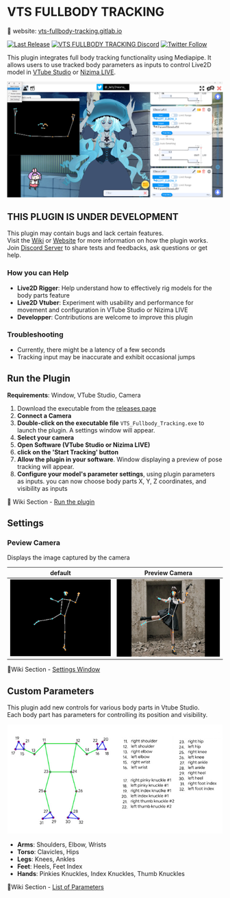 # VTS FULLBODY TRACKING

🔗 website: [vts-fullbody-tracking.gitlab.io](https://vts-fullbody-tracking.gitlab.io/) 

[discord-link]: https://discord.gg/9K9gejWQ3s

[![Last Release][github-release-badge]](https://github.com/jellydreams/VTS-Fullbody-Tracking/releases)
[![VTS FULLBODY TRACKING Discord][discord-badge]](https://discord.gg/9K9gejWQ3s)
[![Twitter Follow][twitter-badge]](https://twitter.com/_JellyDreams_)

[discord-badge]: https://img.shields.io/badge/Join_Discord-indigo?logo=discord&logoColor=white&color=7289da
[twitter-badge]: https://img.shields.io/twitter/follow/_JellyDreams_.svg?style=social
[github-release-badge]: https://img.shields.io/github/v/release/jellydreams/VTS-Fullbody-Tracking?label=ALPHA%20release

This plugin integrates full body tracking functionality using Mediapipe. 
It allows users to use tracked body parameters as inputs to control Live2D model in [VTube Studio](https://denchisoft.com/) or [Nizima LIVE](https://nizimalive.com/en/). 

![Demo Tracking Arms](readme_img/Demo_Tracking_Arms.png)

## THIS PLUGIN IS UNDER DEVELOPMENT
This plugin may contain bugs and lack certain features.<br>
Visit the [Wiki](https://github.com/jellydreams/VTS-Fullbody-Tracking/wiki) or [Website](https://vts-fullbody-tracking.gitlab.io/) for more information on how the plugin works. <br>
Join [Discord Server](https://discord.gg/9K9gejWQ3s) to share tests and feedbacks, ask questions or get help.

### How you can Help
- **Live2D Rigger**: Help understand how to effectively rig models for the body parts feature
- **Live2D Vtuber**: Experiment with usability and performance for movement and configuration in VTube Studio or Nizima LIVE
- **Developper**: Contributions are welcome to improve this plugin

### Troubleshooting
- Currently, there might be a latency of a few seconds
- Tracking input may be inaccurate and exhibit occasional jumps

## Run the Plugin

**Requirements**: Window, VTube Studio, Camera

1. Download the executable from the [releases page](https://github.com/jellydreams/VTS-Fullbody-Tracking/releases)
2. **Connect a Camera**
4. **Double-click on the executable file** `VTS_Fullbody_Tracking.exe` to launch the plugin. A settings window will appear.
5. **Select your camera**
3. **Open Software (VTube Studio or Nizima LIVE)**
4.  **click on the 'Start Tracking' button**
6. **Allow the plugin in your software**. Window displaying a preview of pose tracking will appear.
7. **Configure your model's parameter settings**, using plugin parameters as inputs. you can now choose body parts X, Y, Z coordinates, and visibility as inputs

📖 Wiki Section - [Run the plugin](https://github.com/jellydreams/VTS-Fullbody-Tracking/wiki/Run-the-plugin)

## Settings

### Peview Camera
Displays the image captured by the camera

| default                                                  | Preview Camera                                                       | 
|----------------------------------------------------------|----------------------------------------------------------------------|
| ![exemple_preview.png](readme_img/exemple_preview.png)   | ![exemple_camera_preview.png](readme_img/exemple_camera_preview.png) | 

📖Wiki Section - [Settings Window](https://github.com/jellydreams/VTS-Fullbody-Tracking/wiki/Settings-Window)

## Custom Parameters
This plugin add new controls for various body parts in Vtube Studio. \
Each body part has parameters for controlling its position and visibility.

![List Bodyparts MediaPipe](readme_img/list_bodyparts.png)<br/>

- **Arms**: Shoulders, Elbow, Wrists
- **Torso**: Clavicles, Hips
- **Legs**: Knees, Ankles
- **Feet**: Heels, Feet Index
- **Hands**: Pinkies Knuckles, Index Knuckles, Thumb Knuckles

📖Wiki Section - [List of Parameters](https://github.com/jellydreams/VTS-Fullbody-Tracking/wiki/Custom-Parameters)



